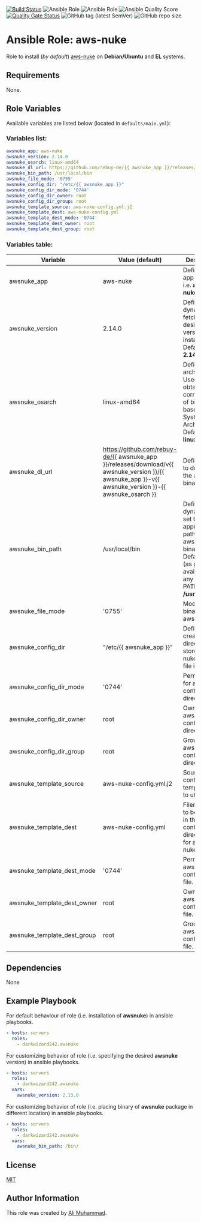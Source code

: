 [![Build Status](https://travis-ci.com/darkwizard242/ansible-role-awsnuke.svg?branch=master)](https://travis-ci.com/darkwizard242/ansible-role-awsnuke) ![Ansible Role](https://img.shields.io/ansible/role/48107?color=dark%20green%20) ![Ansible Role](https://img.shields.io/ansible/role/d/48107?label=role%20downloads) ![Ansible Quality Score](https://img.shields.io/ansible/quality/48107?label=ansible%20quality%20score) [![Quality Gate Status](https://sonarcloud.io/api/project_badges/measure?project=ansible-role-awsnuke&metric=alert_status)](https://sonarcloud.io/dashboard?id=ansible-role-awsnuke) ![GitHub tag (latest SemVer)](https://img.shields.io/github/tag/darkwizard242/ansible-role-awsnuke?label=release) ![GitHub repo size](https://img.shields.io/github/repo-size/darkwizard242/ansible-role-awsnuke?color=orange&style=flat-square)

# Ansible Role: aws-nuke

Role to install (_by default_) [aws-nuke](https://github.com/rebuy-de/aws-nuke) on **Debian/Ubuntu** and **EL** systems.

## Requirements

None.

## Role Variables

Available variables are listed below (located in `defaults/main.yml`):

### Variables list:

```yaml
awsnuke_app: aws-nuke
awsnuke_version: 2.14.0
awsnuke_osarch: linux-amd64
awsnuke_dl_url: https://github.com/rebuy-de/{{ awsnuke_app }}/releases/download/v{{ awsnuke_version }}/{{ awsnuke_app }}-v{{ awsnuke_version }}-{{ awsnuke_osarch }}
awsnuke_bin_path: /usr/local/bin
awsnuke_file_mode: '0755'
awsnuke_config_dir: "/etc/{{ awsnuke_app }}"
awsnuke_config_dir_mode: '0744'
awsnuke_config_dir_owner: root
awsnuke_config_dir_group: root
awsnuke_template_source: aws-nuke-config.yml.j2
awsnuke_template_dest: aws-nuke-config.yml
awsnuke_template_dest_mode: '0744'
awsnuke_template_dest_owner: root
awsnuke_template_dest_group: root
```

### Variables table:

Variable                    | Value (default)                                                                                                                                        | Description
--------------------------- | ------------------------------------------------------------------------------------------------------------------------------------------------------ | ---------------------------------------------------------------------------------------------------------------------------------------------------------
awsnuke_app                 | aws-nuke                                                                                                                                               | Defines the app to install i.e. **aws-nuke**
awsnuke_version             | 2.14.0                                                                                                                                                 | Defined to dynamically fetch the desired version to install. Defaults to: **2.14.0**
awsnuke_osarch              | linux-amd64                                                                                                                                            | Defines os architecture. Used for obtaining the correct type of binaries based on OS System Architecture. Defaults to: **linux-amd64**
awsnuke_dl_url              | <https://github.com/rebuy-de/{{> awsnuke_app }}/releases/download/v{{ awsnuke_version }}/{{ awsnuke_app }}-v{{ awsnuke_version }}-{{ awsnuke_osarch }} | Defines URL to download the awsnuke binary from.
awsnuke_bin_path            | /usr/local/bin                                                                                                                                         | Defined to dynamically set the appropriate path to store awsnuke binary into. Defaults to (as generally available on any user's PATH): **/usr/local/bin**
awsnuke_file_mode           | '0755'                                                                                                                                                 | Mode for the binary file of aws-nuke.
awsnuke_config_dir          | "/etc/{{ awsnuke_app }}"                                                                                                                               | Defined to create directory to store aws-nuke config file in.
awsnuke_config_dir_mode     | '0744'                                                                                                                                                 | Permissions for aws-nuke config directory.
awsnuke_config_dir_owner    | root                                                                                                                                                   | Owner of aws-nuke config directory.
awsnuke_config_dir_group    | root                                                                                                                                                   | Group of aws-nuke config directory.
awsnuke_template_source     | aws-nuke-config.yml.j2                                                                                                                                 | Source config template file to utilize.
awsnuke_template_dest       | aws-nuke-config.yml                                                                                                                                    | Filename as to be placed in the configuration directory as for aws-nuke.
awsnuke_template_dest_mode  | '0744'                                                                                                                                                 | Permission of aws-nuke configuration file.
awsnuke_template_dest_owner | root                                                                                                                                                   | Owner of aws-nuke configuration file.
awsnuke_template_dest_group | root                                                                                                                                                   | Group of aws-nuke configuration file.

## Dependencies

None

## Example Playbook

For default behaviour of role (i.e. installation of **awsnuke**) in ansible playbooks.

```yaml
- hosts: servers
  roles:
    - darkwizard242.awsnuke
```

For customizing behavior of role (i.e. specifying the desired **awsnuke** version) in ansible playbooks.

```yaml
- hosts: servers
  roles:
    - darkwizard242.awsnuke
  vars:
    awsnuke_version: 2.13.0
```

For customizing behavior of role (i.e. placing binary of **awsnuke** package in different location) in ansible playbooks.

```yaml
- hosts: servers
  roles:
    - darkwizard242.awsnuke
  vars:
    awsnuke_bin_path: /bin/
```

## License

[MIT](https://github.com/darkwizard242/ansible-role-awsnuke/blob/master/LICENSE)

## Author Information

This role was created by [Ali Muhammad](https://www.linkedin.com/in/ali-muhammad-759791130/).
